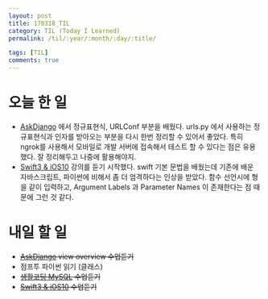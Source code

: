 ```yaml
---
layout: post
title: 170318_TIL
category: TIL (Today I Learned)
permalink: /til/:year/:month/:day/:title/

tags: [TIL]
comments: true
---
```

# 오늘 한 일
- [AskDjango](https://nomade.kr/vod/django/) 에서 정규표현식, URLConf 부분을 배웠다. urls.py 에서 사용하는 정규표현식과 인자를 받아오는 부분을 다시 한번 정리할 수 있어서 좋았다. 특히 ngrok를 사용해서 모바일로 개발 서버에 접속해서 테스트 할 수 있다는 점은 유용했다. 잘 정리해두고 나중에 활용해야지.
- [Swift3 & iOS10](https://www.inflearn.com/course/swift3-%EC%8A%A4%EC%9C%84%ED%94%84%ED%8A%B8-ios-%EA%B0%9C%EB%B0%9C-%EA%B0%95%EC%A2%8C/) 강의를 듣기 시작했다. swift 기본 문법을 배웠는데 기존에 배운 자바스크립트, 파이썬에 비해서 좀 더 엄격하다는 인상을 받았다. 함수 선언시에 형을 같이 입력하고, Argument Labels 과 Parameter Names 이 존재한다는 점 때문에 그런 것 같다.

# 내일 할 일
- ~~[AskDjango](https://nomade.kr/vod/django/) view overview 수업듣기~~
- 점프투 파이썬 읽기 (클래스)
- ~~[생활코딩 MySQL](https://opentutorials.org/course/195) 수업듣기~~
- ~~[Swift3 & iOS10](https://www.inflearn.com/course/swift3-%EC%8A%A4%EC%9C%84%ED%94%84%ED%8A%B8-ios-%EA%B0%9C%EB%B0%9C-%EA%B0%95%EC%A2%8C/) 수업듣기~~
